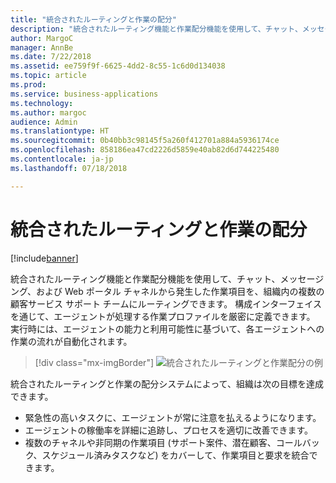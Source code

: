 ```yaml
---
title: "統合されたルーティングと作業の配分"
description: "統合されたルーティング機能と作業配分機能を使用して、チャット、メッセージング、および Web ポータル チャネルから発生した作業項目を、組織内の複数の顧客サービス サポート チームにルーティングできます。"
author: MargoC
manager: AnnBe
ms.date: 7/22/2018
ms.assetid: ee759f9f-6625-4dd2-8c55-1c6d0d134038
ms.topic: article
ms.prod: 
ms.service: business-applications
ms.technology: 
ms.author: margoc
audience: Admin
ms.translationtype: HT
ms.sourcegitcommit: 0b40bb3c98145f5a260f412701a884a5936174ce
ms.openlocfilehash: 858186ea47cd2226d5859e40ab82d6d744225480
ms.contentlocale: ja-jp
ms.lasthandoff: 07/18/2018

---
```


#  <a name="unified-routing-and-work-distribution"></a>統合されたルーティングと作業の配分 

[!include[banner](../../../includes/banner.md)]

統合されたルーティング機能と作業配分機能を使用して、チャット、メッセージング、および Web ポータル チャネルから発生した作業項目を、組織内の複数の顧客サービス サポート チームにルーティングできます。 構成インターフェイスを通じて、エージェントが処理する作業プロファイルを厳密に定義できます。 実行時には、エージェントの能力と利用可能性に基づいて、各エージェントへの作業の流れが自動化されます。

> [!div class="mx-imgBorder"]
> ![](media/unified-routing-work-distribution-1.png "統合されたルーティングと作業配分の例")
<!-- picture -->


統合されたルーティングと作業の配分システムによって、組織は次の目標を達成できます。

-   緊急性の高いタスクに、エージェントが常に注意を払えるようになります。
-   エージェントの稼働率を詳細に追跡し、プロセスを適切に改善できます。
-   複数のチャネルや非同期の作業項目 (サポート案件、潜在顧客、コールバック、スケジュール済みタスクなど) をカバーして、作業項目と要求を統合できます。

